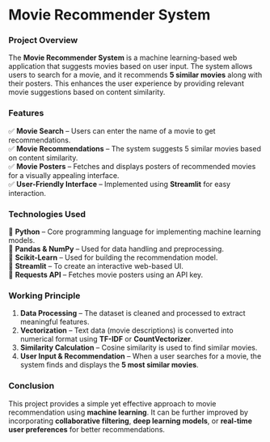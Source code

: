 # **Movie Recommender System**  

### **Project Overview**  
The **Movie Recommender System** is a machine learning-based web application that suggests movies based on user input. The system allows users to search for a movie, and it recommends **5 similar movies** along with their posters. This enhances the user experience by providing relevant movie suggestions based on content similarity.  

### **Features**  
✅ **Movie Search** – Users can enter the name of a movie to get recommendations.  
✅ **Movie Recommendations** – The system suggests 5 similar movies based on content similarity.  
✅ **Movie Posters** – Fetches and displays posters of recommended movies for a visually appealing interface.  
✅ **User-Friendly Interface** – Implemented using **Streamlit** for easy interaction.  

### **Technologies Used**  
🔹 **Python** – Core programming language for implementing machine learning models.  
🔹 **Pandas & NumPy** – Used for data handling and preprocessing.  
🔹 **Scikit-Learn** – Used for building the recommendation model.  
🔹 **Streamlit** – To create an interactive web-based UI.  
🔹 **Requests API** – Fetches movie posters using an API key.  

### **Working Principle**  
1. **Data Processing** – The dataset is cleaned and processed to extract meaningful features.  
2. **Vectorization** – Text data (movie descriptions) is converted into numerical format using **TF-IDF** or **CountVectorizer**.  
3. **Similarity Calculation** – Cosine similarity is used to find similar movies.  
4. **User Input & Recommendation** – When a user searches for a movie, the system finds and displays the **5 most similar movies**.  

### **Conclusion**  
This project provides a simple yet effective approach to movie recommendation using **machine learning**. It can be further improved by incorporating **collaborative filtering**, **deep learning models**, or **real-time user preferences** for better recommendations.  

